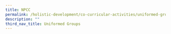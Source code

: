 ```yaml
---
title: NPCC
permalink: /holistic-development/co-curricular-activities/uniformed-groups/npcc/
description: ""
third_nav_title: Uniformed Groups
---
```

